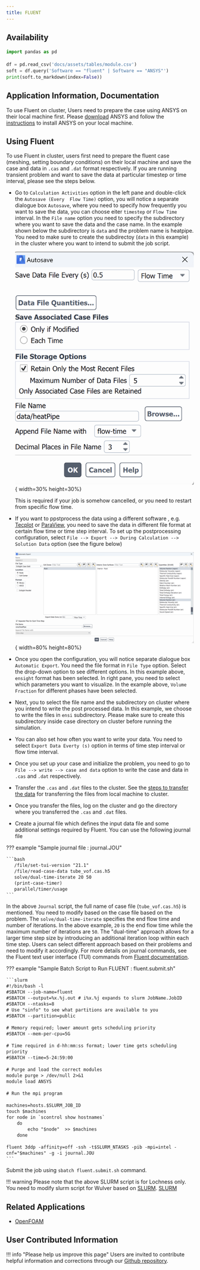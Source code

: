 ```yaml
---
title: FLUENT
---
```



## Availability

```python exec="on"
import pandas as pd

df = pd.read_csv('docs/assets/tables/module.csv')
soft = df.query('Software == "fluent" | Software == "ANSYS"')
print(soft.to_markdown(index=False))
```
## Application Information, Documentation
To use Fluent on cluster, Users need to prepare the case using ANSYS on their local machine first. Please [download](https://njit.instructure.com/courses/8519/assignments/128626) ANSYS and follow the [instructions](https://ist.njit.edu/ansys-installation-instructions) to install ANSYS on your local machine.

## Using Fluent
To use Fluent in cluster, users first need to prepare the fluent case (meshing, setting boundary conditions) on their local machine  and save the case and data in `.cas` and `.dat` format respectively. 
If you are running transient problem and want to save the data at particular timestep or time interval, please see the steps below.

* Go to `Calculation Activities` option in the left pane and double-click the `Autosave (Every  Flow Time)` option, you will notice a separate dialogue box `Autosave`, where you need to specify how frequently you want to save the data, you can choose eiter `timestep` or `Flow Time` interval. In the `File name` option you need to specify the subdirectory where you want to save the data and the case name. In the example shown below the subdirectory is `data` and the problem name is heatpipe. You need to make sure to create the subdirectoy (`data` in this example) in the cluster where you want to intend to submit the job script.

   ![fluent_data1](../../assets/images/fluent_1.png){ width=30% height=30%}

   This is required if your job is somehow cancelled, or you need to restart from specific flow time.

* If you want  to ppstprocess the data using a different software , e.g. [Tecplot](tecplot.md) or [ParaView](paraview.md), you need to save the data in different file format at certain flow time or time step interval.  To set up the postprocessing configuration, select `File --> Export --> During Calculation --> Solution Data` option (see the figure below)
   
   ![fluent_data2](../../assets/images/fluent_2.png){ width=80% height=80%}

* Once you open the configuration, you will notice separate dialogue box `Automatic Export`. You need the file format in `File Type` option. Select the drop-down option to see different options. In this example above, `ensight` format has been selected. In right pane, you need to select which parameters you want to visualize. In the example above, `Volume Fraction` for different phases have been selected. 
* Next, you to select the file name and the subdirectory on cluster where you intend to write the post processed data. In this example, we choose to write the files in `ensi` subdirectory. Please make sure to create this subdirectory inside case directory on cluster before running the simulation. 
* You can also set how often you want to write your data. You need to select `Export Data Everty (s)` option in terms of time step interval or flow time interval.  
* Once you set up your case and initialize the problem, you need to go to `File --> write --> case and data` option to write the case and data in `.cas` and `.dat` respectively. 
* Transfer the `.cas` and `.dat` files to the cluster. See the [steps to transfer the data](cluster_access.md#transfer-the-data-from-the-local-machine-to-clusters-or-vice-versa) for transferring the files from local machine to cluster.
* Once you transfer the files, log on the cluster and go the directory where you transferred the `.cas` and `.dat` files. 
* Create a journal file which defines the input data file and some additional settings required by Fluent.  You can use the following journal file

??? example "Sample journal file : journal.JOU"
    
    ```bash
       /file/set-tui-version "21.1"
       /file/read-case-data tube_vof.cas.h5
       solve/dual-time-iterate 20 50
       (print-case-timer)
       parallel/timer/usage
    ```
In the above `Journal` script, the full name of case file (`tube_vof.cas.h5`) is mentioned. You need to modify based on the case file based on the problem.  The `solve/dual-time-iterate` specifies the end flow time and number of iterations. In the above example, `20` is the end flow time while the maximum number of iterations are `50`. The "dual-time" approach allows for a larger time step size by introducing an additional iteration loop within each time step. Users can select different approach based on their problems and need to modify it accordingly. 
For more details on journal commands, see the Fluent text user interface (TUI) commands from [Fluent documentation](../../assets/Ansys_Fluent_Text_Command_List.pdf).

??? example "Sample Batch Script to Run FLUENT : fluent.submit.sh"

    ```slurm
    #!/bin/bash -l
    #SBATCH --job-name=fluent
    #SBATCH --output=%x.%j.out # i%x.%j expands to slurm JobName.JobID
    #SBATCH --ntasks=8
    # Use "sinfo" to see what partitions are available to you
    #SBATCH --partition=public
    
    # Memory required; lower amount gets scheduling priority
    #SBATCH --mem-per-cpu=5G
    
    # Time required in d-hh:mm:ss format; lower time gets scheduling priority
    #SBATCH --time=5-24:59:00
    
    # Purge and load the correct modules
    module purge > /dev/null 2>&1
    module load ANSYS
    
    # Run the mpi program
    
    machines=hosts.$SLURM_JOB_ID
    touch $machines
    for node in `scontrol show hostnames`
        do
            echo "$node"  >> $machines
        done
    
    fluent 3ddp -affinity=off -ssh -t$SLURM_NTASKS -pib -mpi=intel -cnf="$machines" -g -i journal.JOU
    ```
Submit the job using `sbatch fluent.submit.sh` command. 

!!! warning
        Please note that the above SLURM script is for Lochness only. You need to modify slurm script for Wulver based on [SLURM](slurm.md).
[SLURM](slurm.md)
## Related Applications

* [OpenFOAM](openfoam.md)

## User Contributed Information

!!! info "Please help us improve this page"
        Users are invited to contribute helpful information and corrections
        through our [Github repository](https://github.com/arcs-njit-edu/Docs/blob/main/CONTRIBUTING.md).


